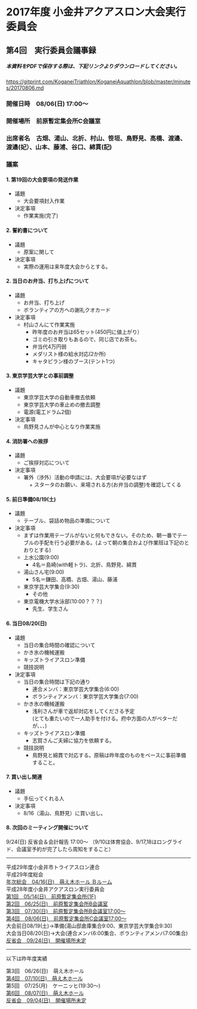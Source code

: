 # 2017年度 小金井アクアスロン大会実行委員会  
## 第4回　実行委員会議事録  
##### 本資料をPDFで保存する際は、下記リンクよりダウンロードしてください。
https://gitprint.com/KoganeiTriathlon/KoganeiAquathlon/blob/master/minutes/20170806.md  
### 開催日時　08/06(日) 17:00～  
### 開催場所　前原暫定集会所C会議室  
### 出席者名　古畑、湯山、北折、村山、笹垣、鳥野見、高橋、渡邉、渡邉(妃）、山本、藤浦、谷口、綿貫(記)  
### 議案  
#### 1. 第19回の大会要項の発送作業    
   * 議題  
     + 大会要項封入作業  
   * 決定事項  
     + 作業実施(完了)  

#### 2. 誓約書について    
   * 議題  
     + 原案に関して  
   * 決定事項  
     + 実際の運用は来年度大会からとする。  

#### 2. 当日のお弁当、打ち上げについて    
   * 議題  
     + お弁当、打ち上げ  
     + ボランティアの方への謝礼クオカード  
   * 決定事項  
     + 村山さんにて作業実施  
       - 昨年度のお弁当は65セット(450円に値上がり）  
       - ゴミの引き取りもあるので、同じ店でお茶も。  
       - 弁当代4万円弱  
       - メダリスト様の給水対応(2か所)  
       - キャタピラン様のブース(テント1つ)  

#### 3. 東京学芸大学との事前調整    
   * 議題  
     + 東京学芸大学の自動車撤去依頼  
     + 東京学芸大学の車止めの撤去調整  
     + 電源(電工ドラム2個)  
   * 決定事項  
     + 鳥野見さんが中心となり作業実施  

#### 4. 消防署への挨拶    
   * 議題  
     + ご挨拶対応について  
   * 決定事項  
     + 署外（渉外）活動の申請には、大会要項が必要なはず  
     + スタータのお願い、来場される方(お弁当の調整)を確認してくる  

#### 5. 前日準備08/19(土)    
   * 議題  
     + テーブル、袋詰め物品の準備について  
   * 決定事項  
     + まずは作業用テーブルがないと何もできない。そのため、朝一番でテーブルの手配を行う必要がある。(よって朝の集合および作業班は下記のとおりとする)  
     + 上水公園(9:00)  
       - 4名＝島崎(with軽トラ)、北折、鳥野見、綿貫
     + 湯山さん宅(9:00)  
       - 5名＝鎌田、高橋、古畑、湯山、藤浦  
     + 東京学芸大学集合(9:30)  
       - その他  
     + 東京電機大学水泳部(10:00？？？)  
       - 先生、学生さん  

#### 6. 当日08/20(日)    
   * 議題  
     + 当日の集合時間の確認について  
     + かき氷の機械運搬  
     + キッズトライアスロン準備  
     + 競技説明  
   * 決定事項  
     + 当日の集合時間は下記の通り  
       - 連合メンバ：東京学芸大学集合(6:00)  
       - ボランティアメンバ：東京学芸大学集合(7:00)  
     + かき氷の機械運搬  
       - 浅利さんが車で返却対応をしてくださる予定  
         (とても重たいので一人助手を付ける。府中方面の人がベターだが、、、)
     + キッズトライアスロン準備  
       - 志賀さんご夫婦に協力を依頼する。  
     + 競技説明  
       - 鳥野見と綿貫で対応する。原稿は昨年度のものをベースに事前準備すること。  


#### 7. 買い出し関連    
   * 議題  
     + 手伝ってくれる人  
   * 決定事項  
     + 8/16（湯山、鳥野見）に買い出し。  

#### 8. 次回のミーティング開催について  
9/24(日) 反省会＆会計報告 17:00～
（9/10は体育協会、9/17,18はロングライド、会議室予約が完了したら周知をすること）  


---

平成29年度小金井市トライアスロン連合  
平成29年度総会  
[年次総会　04/16(日)　萌え木ホール Ｂルーム](../../../../blob/master/minutes/kickoff_2017.md "議事録を参照する。")  
平成28年度小金井アクアスロン実行委員会  
[第1回　05/14(日)　前原暫定集会所(1F)](./20170514.md "議事録を参照する。")  
[第2回　06/25(日)　前原暫定集会所B会議室](./20170625.md "議事録を参照する。")  
[第3回　07/30(日)　前原暫定集会所B会議室17:00～](./20170730.md "議事録を参照する。")  
[第4回　08/06(日)　前原暫定集会所C会議室17:00～](./20170806.md "議事録を参照する。")  
大会前日08/19(土)→準備(湯山邸倉庫集合9:00、東京学芸大学集合9:30)  
大会当日08/20(日)→大会(連合メンバ6:00集合、ボランティアメンバ7:00集合)  
[反省会　09/24(日)　開催場所未定](./201709XX24.md "議事録を参照する。")  

---
以下は昨年度実績

第3回　06/26(日)　萌え木ホール  
[第4回　07/10(日)　萌え木ホール](./20160710.md "議事録を参照する。")  
第5回　07/25(月)　ケーニッヒ(19:30～)  
[第6回　08/07(日)　萌え木ホール](./20160807.md "議事録を参照する。")  
[反省会　09/04(日)　開催場所未定](2016反省会.md "議事録を参照する。")  

